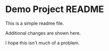 # Demo Project README

This is a simple readme file.

Additional changes are shown here.

I hope this isn't much of a problem.